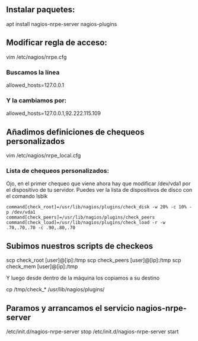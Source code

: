 ## Instalar paquetes:

apt install nagios-nrpe-server nagios-plugins

## Modificar regla de acceso:

vim /etc/nagios/nrpe.cfg

### Buscamos la línea

allowed_hosts=127.0.0.1

### Y la cambiamos por:

allowed_hosts=127.0.0.1,92.222.115.109

## Añadimos definiciones de chequeos personalizados

vim /etc/nagios/nrpe_local.cfg

### Lista de chequeos personalizados:

Ojo, en el primer chequeo que viene ahora hay que modificar /dev/vda1 por el dispositivo de tu servidor.
Puedes ver la lista de dispositivos de disco con el comando lsblk 

```
command[check_root]=/usr/lib/nagios/plugins/check_disk -w 20% -c 10% -p /dev/vda1
command[check_peers]=/usr/lib/nagios/plugins/check_peers
command[check_load]=/usr/lib/nagios/plugins/check_load -r -w .70,.70,.70 -c .90,.80,.70
```

## Subimos nuestros scripts de checkeos

scp check_root [user]@[ip]:/tmp
scp check_peers [user]@[ip]:/tmp
scp check_mem [user]@[ip]:/tmp

Y luego desde dentro de la máquina los copiamos a su destino

cp /tmp/check_* /usr/lib/nagios/plugins/

## Paramos y arrancamos el servicio nagios-nrpe-server

/etc/init.d/nagios-nrpe-server stop
/etc/init.d/nagios-nrpe-server start


